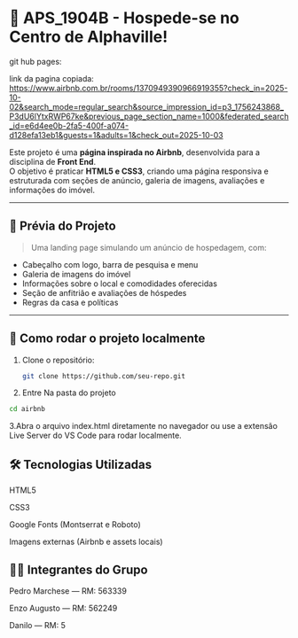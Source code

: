 # 🏡 APS_1904B - Hospede-se no Centro de Alphaville!

git hub pages:

link da pagina copiada: https://www.airbnb.com.br/rooms/1370949390966919355?check_in=2025-10-02&search_mode=regular_search&source_impression_id=p3_1756243868_P3dU6lYtxRWP67ke&previous_page_section_name=1000&federated_search_id=e6d4ee0b-2fa5-400f-a074-d128efa13eb1&guests=1&adults=1&check_out=2025-10-03

Este projeto é uma **página inspirada no Airbnb**, desenvolvida para a disciplina de **Front End**.  
O objetivo é praticar **HTML5 e CSS3**, criando uma página responsiva e estruturada com seções de anúncio, galeria de imagens, avaliações e informações do imóvel.

---

## 📸 Prévia do Projeto
> Uma landing page simulando um anúncio de hospedagem, com:
- Cabeçalho com logo, barra de pesquisa e menu
- Galeria de imagens do imóvel
- Informações sobre o local e comodidades oferecidas
- Seção de anfitrião e avaliações de hóspedes
- Regras da casa e políticas

---

## 🚀 Como rodar o projeto localmente

1. Clone o repositório:
   ```bash
   git clone https://github.com/seu-repo.git
    ```
2. Entre Na pasta do projeto
 ```bash
 cd airbnb
 ```
3.Abra o arquivo index.html diretamente no navegador
ou use a extensão Live Server do VS Code para rodar localmente.

## 🛠️ Tecnologias Utilizadas

HTML5

CSS3

Google Fonts (Montserrat e Roboto)

Imagens externas (Airbnb e assets locais)

## 👨‍💻 Integrantes do Grupo

Pedro Marchese — RM: 563339

Enzo Augusto — RM: 562249

Danilo — RM: 5